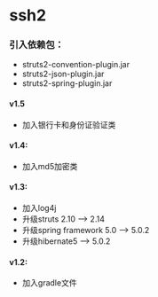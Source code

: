 # ssh2

### 引入依赖包：

* struts2-convention-plugin.jar
* struts2-json-plugin.jar
* struts2-spring-plugin.jar

#### v1.5
* 加入银行卡和身份证验证类

#### v1.4:
* 加入md5加密类

#### v1.3:
* 加入log4j
* 升级struts 2.10 --> 2.14
* 升级spring framework 5.0 --> 5.0.2
* 升级hibernate5 --> 5.0.2

#### v1.2:
* 加入gradle文件


